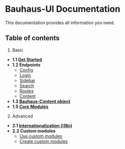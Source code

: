 # Bauhaus-UI Documentation

This documentation provides all information you need.

## Table of contents

1. Basic
 * **1.1 [Get Started](GetStarted.md)**
 * **1.2 Endpoints**
     * [Config](endpoints/Config.md)
     * [Login](endpoints/Login.md)
     * [Sidebar](endpoints/Sidebar.md)
     * [Search](endpoints/Search.md)
     * [Routes](endpoints/Routes.md)
     * [Content](endpoints/Content.md)
 * **1.3 [Bauhaus-Content object](BauhausContent.md)**
 * **1.5 [Core Modules](coreModules/README.md)**
2. Advanced
 * **2.1 [Internationalization (i18n)](i18n.md)**
 * **2.2 Custom modules**
     * [Use custom modules](UseCustomModule.md)
     * [Create custom modules](CreateCustomModule.md)
